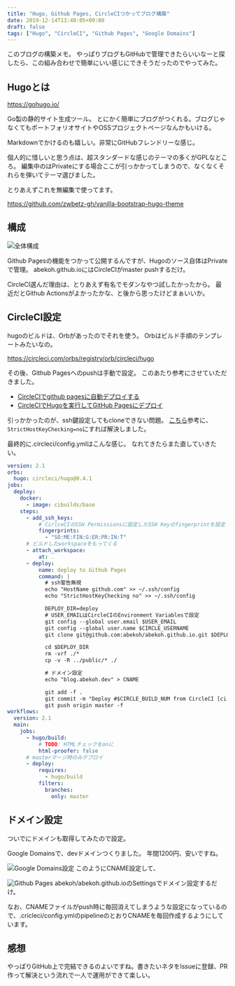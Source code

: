 ```yaml
---
title: "Hugo, Github Pages, CircleCIつかってブログ構築"
date: 2019-12-14T13:40:05+09:00
draft: false
tags: ["Hugo", "CircleCI", "Github Pages", "Google Domains"]
---
```


このブログの構築メモ。
やっぱりブログもGitHubで管理できたらいいなーと探したら、この組み合わせで簡単にいい感じにできそうだったのでやってみた。


## Hugoとは

https://gohugo.io/

Go製の静的サイト生成ツール。
とにかく簡単にブログがつくれる。ブログじゃなくてもポートフォリオサイトやOSSプロジェクトページなんかもいける。

Markdownでかけるのも嬉しい。非常にGitHubフレンドリーな感じ。

個人的に惜しいと思う点は、超スタンダードな感じのテーマの多くがGPLなところ。
編集中のはPrivateにする場合ここが引っかかってしまうので、なくなくそれらを弾いてテーマ選びました。

とりあえずこれを無編集で使ってます。

https://github.com/zwbetz-gh/vanilla-bootstrap-hugo-theme

## 構成

![全体構成](/images/circleci-github-hugo.png)

Github Pagesの機能をつかって公開するんですが、Hugoのソース自体はPrivateで管理。
abekoh.github.ioにはCircleCIがmaster pushするだけ。

CircleCI選んだ理由は、とりあえず有名でモダンなやつ試したかったから。
最近だとGithub Actionsがよかったかな、と後から思ったけどまぁいいか。

## CircleCI設定

hugoのビルドは、Orbがあったのでそれを使う。
Orbはビルド手順のテンプレートみたいなの。

https://circleci.com/orbs/registry/orb/circleci/hugo

その後、Github Pagesへのpushは手動で設定。
このあたり参考にさせていただきました。

- [CircleCIでgithub pagesに自動デプロイする](https://qiita.com/sterashima78/items/ddb8161eb6345d9fb15b)
- [CircleCIでHugoを実行してGitHub Pagesにデプロイ](https://t32k.me/mol/log/hugo-circleci-ghpages-2018/)

引っかかったのが、ssh鍵設定してもcloneできない問題。
[こちら](https://discuss.circleci.com/t/git-clone-fails-in-circle-2-0/15211)参考に、`StrictHostKeyChecking=no`にすれば解決しました。

最終的に.circleci/config.ymlはこんな感じ。
なれてきたらまた直していきたい。

```yaml
version: 2.1
orbs:
  hugo: circleci/hugo@0.4.1
jobs:
  deploy:
    docker:
      - image: cibuilds/base
    steps:
      - add_ssh_keys:
          # CirlceCIのSSH Permissionsに設定したSSH Keyのfingerprintを設定
          fingerprints:
            - "SO:ME:FIN:G:ER:PR:IN:T"
      # ビルドしたworkspaceをもってくる
      - attach_workspace:
          at: .
      - deploy:
          name: deploy to Github Pages
          command: |
            # ssh警告無視
            echo "HostName github.com" >> ~/.ssh/config
            echo "StrictHostKeyChecking no" >> ~/.ssh/config

            DEPLOY_DIR=deploy
            # USER_EMAILはCircleCIのEnvironment Variablesで設定
            git config --global user.email $USER_EMAIL
            git config --global user.name $CIRCLE_USERNAME
            git clone git@github.com:abekoh/abekoh.github.io.git $DEPLOY_DIR

            cd $DEPLOY_DIR
            rm -vrf ./*
            cp -v -R ../public/* ./

            # ドメイン設定
            echo "blog.abekoh.dev" > CNAME

            git add -f .
            git commit -m "Deploy #$CIRCLE_BUILD_NUM from CircleCI [ci skip]"
            git push origin master -f
workflows:
  version: 2.1
  main:
    jobs:
      - hugo/build:
          # TODO: HTMLチェックをonに
          html-proofer: false
      # masterマージ時のみデプロイ
      - deploy:
          requires:
            - hugo/build
          filters:
            branches:
              only: master
```

## ドメイン設定

ついでにドメインも取得してみたので設定。

Google Domainsで、devドメインつくりました。
年間1200円、安いですね。

![Google Domains設定](/images/google-domains-cname-config.png)
このようにCNAME設定して、

![Github Pages](/images/github-pages-domain-config.png)
abekoh/abekoh.github.ioのSettingsでドメイン設定するだけ。

なお、CNAMEファイルがpush時に毎回消えてしまうような設定になっているので、.cricleci/config.ymlのpipelineのとおりCNAMEを毎回作成するようにしています。

## 感想
やっぱりGitHub上で完結できるのよいですね。書きたいネタをIssueに登録、PR作って解決という流れで一人で運用ができて楽しい。
